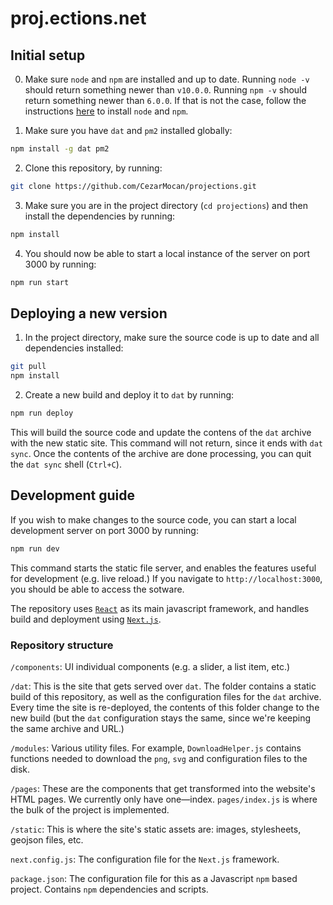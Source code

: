 # proj.ections.net

## Initial setup

0. Make sure `node` and `npm` are installed and up to date. Running `node -v` should return something newer than `v10.0.0`. Running `npm -v` should return something newer than `6.0.0`. If that is not the case, follow the instructions [here](https://nodejs.org/en/download/package-manager/) to install `node` and `npm`.

1. Make sure you have `dat` and `pm2` installed globally:

```sh
npm install -g dat pm2
```

2. Clone this repository, by running:

```sh
git clone https://github.com/CezarMocan/projections.git
```

3. Make sure you are in the project directory (`cd projections`) and then install the dependencies by running:

```sh
npm install
```

4. You should now be able to start a local instance of the server on port 3000 by running:

```sh
npm run start
```

## Deploying a new version

1. In the project directory, make sure the source code is up to date and all dependencies installed:

```sh
git pull
npm install
```

2. Create a new build and deploy it to `dat` by running:

```sh
npm run deploy
```

This will build the source code and update the contens of the `dat` archive with the new static site. This command will not return, since it ends with `dat sync`. Once the contents of the archive are done processing, you can quit the `dat sync` shell (`Ctrl+C`).


## Development guide

If you wish to make changes to the source code, you can start a local development server on port 3000 by running:

```sh
npm run dev
```

This command starts the static file server, and enables the features useful for development (e.g. live reload.) If you navigate to `http://localhost:3000`, you should be able to access the sotware.

The repository uses [`React`](https://reactjs.org/) as its main javascript framework, and handles build and deployment using [`Next.js`](https://nextjs.org/).

### Repository structure

`/components`: UI individual components (e.g. a slider, a list item, etc.)

`/dat`: This is the site that gets served over `dat`. The folder contains a static build of this repository, as well as the configuration files for the `dat` archive. Every time the site is re-deployed, the contents of this folder change to the new build (but the `dat` configuration stays the same, since we're keeping the same archive and URL.)

`/modules`: Various utility files. For example, `DownloadHelper.js` contains functions needed to download the `png`, `svg` and configuration files to the disk.

`/pages`: These are the components that get transformed into the website's HTML pages. We currently only have one—index. `pages/index.js` is where the bulk of the project is implemented.

`/static`: This is where the site's static assets are: images, stylesheets, geojson files, etc.

`next.config.js`: The configuration file for the `Next.js` framework.

`package.json`: The configuration file for this as a Javascript `npm` based project. Contains `npm` dependencies and scripts.
